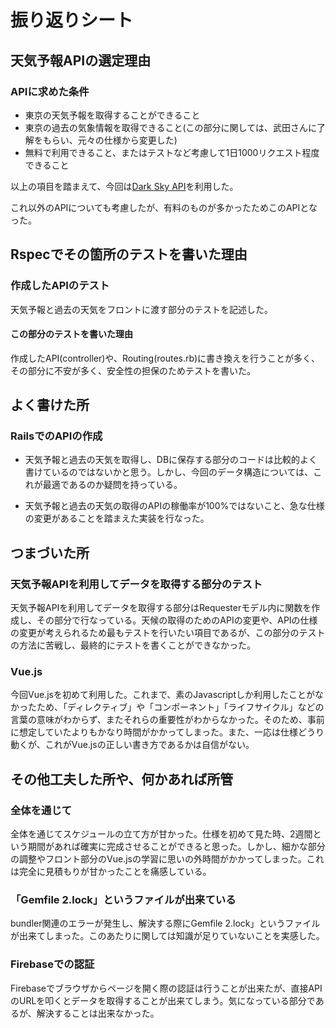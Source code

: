 # 振り返りシート

## 天気予報APIの選定理由
### APIに求めた条件
* 東京の天気予報を取得することができること
* 東京の過去の気象情報を取得できること(この部分に関しては、武田さんに了解をもらい、元々の仕様から変更した)
* 無料で利用できること、またはテストなど考慮して1日1000リクエスト程度できること

以上の項目を踏まえて、今回は[Dark Sky API](https://darksky.net/dev)を利用した。

これ以外のAPIについても考慮したが、有料のものが多かったためこのAPIとなった。

## Rspecでその箇所のテストを書いた理由
### 作成したAPIのテスト
天気予報と過去の天気をフロントに渡す部分のテストを記述した。

#### この部分のテストを書いた理由
作成したAPI(controller)や、Routing(routes.rb)に書き換えを行うことが多く、その部分に不安が多く、安全性の担保のためテストを書いた。

## よく書けた所
### RailsでのAPIの作成
* 天気予報と過去の天気を取得し、DBに保存する部分のコードは比較的よく書けているのではないかと思う。しかし、今回のデータ構造については、これが最適であるのか疑問を持っている。

* 天気予報と過去の天気の取得のAPIの稼働率が100%ではないこと、急な仕様の変更があることを踏まえた実装を行なった。

## つまづいた所
### 天気予報APIを利用してデータを取得する部分のテスト
天気予報APIを利用してデータを取得する部分はRequesterモデル内に関数を作成し、その部分で行なっている。天候の取得のためのAPIの変更や、APIの仕様の変更が考えられるため最もテストを行いたい項目であるが、この部分のテストの方法に苦戦し、最終的にテストを書くことができなかった。

### Vue.js
今回Vue.jsを初めて利用した。これまで、素のJavascriptしか利用したことがなかったため、「ディレクティブ」や「コンポーネント」「ライフサイクル」などの言葉の意味がわからず、またそれらの重要性がわからなかった。そのため、事前に想定していたよりもかなり時間がかかってしまった。また、一応は仕様どうり動くが、これがVue.jsの正しい書き方であるかは自信がない。

## その他工夫した所や、何かあれば所管
### 全体を通じて
全体を通じてスケジュールの立て方が甘かった。仕様を初めて見た時、2週間という期間があれば確実に完成させることができると思った。しかし、細かな部分の調整やフロント部分のVue.jsの学習に思いの外時間がかかってしまった。これは完全に見積もりが甘かったことを痛感している。

### 「Gemfile 2.lock」というファイルが出来ている
bundler関連のエラーが発生し、解決する際にGemfile 2.lock」というファイルが出来てしまった。このあたりに関しては知識が足りていないことを実感した。

### Firebaseでの認証
Firebaseでブラウザからページを開く際の認証は行うことが出来たが、直接APIのURLを叩くとデータを取得することが出来てしまう。気になっている部分であるが、解決することは出来なかった。
